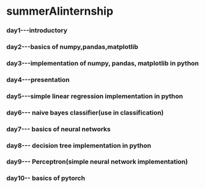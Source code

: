 # summerAIinternship
### day1---introductory
### day2---basics of numpy,pandas,matplotlib
### day3---implementation of numpy, pandas, matplotlib in python
### day4---presentation 
### day5---simple linear regression implementation in python
### day6--- naive bayes classifier(use in classification)
### day7--- basics of neural networks
### day8--- decision tree implementation in python
### day9--- Perceptron(simple neural network implementation)
### day10-- basics of pytorch
